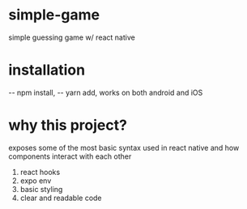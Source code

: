 # simple-game
simple guessing game w/ react native 

# installation
--  npm install,
--  yarn add, 
works on both android and iOS

# why this project?
exposes some of the  most basic syntax used in react native and how components interact with each other
1. react hooks
2. expo env
3. basic styling
4. clear and readable code

